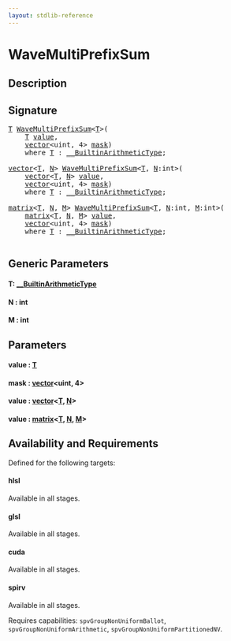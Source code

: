 ```yaml
---
layout: stdlib-reference
---
```


# WaveMultiPrefixSum

## Description





## Signature 

<pre>
<a href="wavemultiprefixsum-049f.html#typeparam-T" class="code_type">T</a> <a href="wavemultiprefixsum-049f.html">WaveMultiPrefixSum</a>&lt;<a href="wavemultiprefixsum-049f.html#typeparam-T" class="code_type">T</a>&gt;(
    <a href="wavemultiprefixsum-049f.html#typeparam-T" class="code_type">T</a> <a href="wavemultiprefixsum-049f.html#decl-value" class="code_param">value</a>,
    <a href="../types/vector/index.html" class="code_type">vector</a>&lt;<span class="code_keyword">uint</span>, 4&gt; <a href="wavemultiprefixsum-049f.html#decl-mask" class="code_param">mask</a>)
    <span class='code_keyword'>where</span> <a href="wavemultiprefixsum-049f.html#typeparam-T" class="code_type">T</a> : <a href="../interfaces/0_builtinarithmetictype-029j/index.html" class="code_type">__BuiltinArithmeticType</a>;

<a href="../types/vector/index.html" class="code_type">vector</a>&lt;<a href="wavemultiprefixsum-049f.html#typeparam-T" class="code_type">T</a>, <a href="wavemultiprefixsum-049f.html#decl-N" class="code_var">N</a>&gt; <a href="wavemultiprefixsum-049f.html">WaveMultiPrefixSum</a>&lt;<a href="wavemultiprefixsum-049f.html#typeparam-T" class="code_type">T</a>, <a href="wavemultiprefixsum-049f.html#decl-N" class="code_var">N</a>:<span class="code_keyword">int</span>&gt;(
    <a href="../types/vector/index.html" class="code_type">vector</a>&lt;<a href="wavemultiprefixsum-049f.html#typeparam-T" class="code_type">T</a>, <a href="wavemultiprefixsum-049f.html#decl-N" class="code_var">N</a>&gt; <a href="wavemultiprefixsum-049f.html#decl-value" class="code_param">value</a>,
    <a href="../types/vector/index.html" class="code_type">vector</a>&lt;<span class="code_keyword">uint</span>, 4&gt; <a href="wavemultiprefixsum-049f.html#decl-mask" class="code_param">mask</a>)
    <span class='code_keyword'>where</span> <a href="wavemultiprefixsum-049f.html#typeparam-T" class="code_type">T</a> : <a href="../interfaces/0_builtinarithmetictype-029j/index.html" class="code_type">__BuiltinArithmeticType</a>;

<a href="../types/matrix/index.html" class="code_type">matrix</a>&lt;<a href="wavemultiprefixsum-049f.html#typeparam-T" class="code_type">T</a>, <a href="wavemultiprefixsum-049f.html#decl-N" class="code_var">N</a>, <a href="wavemultiprefixsum-049f.html#decl-M" class="code_var">M</a>&gt; <a href="wavemultiprefixsum-049f.html">WaveMultiPrefixSum</a>&lt;<a href="wavemultiprefixsum-049f.html#typeparam-T" class="code_type">T</a>, <a href="wavemultiprefixsum-049f.html#decl-N" class="code_var">N</a>:<span class="code_keyword">int</span>, <a href="wavemultiprefixsum-049f.html#decl-M" class="code_var">M</a>:<span class="code_keyword">int</span>&gt;(
    <a href="../types/matrix/index.html" class="code_type">matrix</a>&lt;<a href="wavemultiprefixsum-049f.html#typeparam-T" class="code_type">T</a>, <a href="wavemultiprefixsum-049f.html#decl-N" class="code_var">N</a>, <a href="wavemultiprefixsum-049f.html#decl-M" class="code_var">M</a>&gt; <a href="wavemultiprefixsum-049f.html#decl-value" class="code_param">value</a>,
    <a href="../types/vector/index.html" class="code_type">vector</a>&lt;<span class="code_keyword">uint</span>, 4&gt; <a href="wavemultiprefixsum-049f.html#decl-mask" class="code_param">mask</a>)
    <span class='code_keyword'>where</span> <a href="wavemultiprefixsum-049f.html#typeparam-T" class="code_type">T</a> : <a href="../interfaces/0_builtinarithmetictype-029j/index.html" class="code_type">__BuiltinArithmeticType</a>;

</pre>

## Generic Parameters

####  <a id="typeparam-T"></a>T: [\_\_BuiltinArithmeticType](../interfaces/0_builtinarithmetictype-029j/index.html)
####  <a id="decl-N"></a>N  : int
####  <a id="decl-M"></a>M  : int

## Parameters

####  <a id="decl-value"></a>value  : [T](wavemultiprefixsum-049f.html#typeparam-T)
####  <a id="decl-mask"></a>mask  : [vector](../types/vector/index.html)\<uint, 4\>
####  <a id="decl-value"></a>value  : [vector](../types/vector/index.html)\<[T](../types/vector/index.html#typeparam-T), [N](../types/vector/index.html#decl-N)\>
####  <a id="decl-value"></a>value  : [matrix](../types/matrix/index.html)\<[T](../types/matrix/t-0.html), [N](../types/matrix/index.html#decl-N), [M](../types/matrix/index.html#decl-M)\>

## Availability and Requirements

Defined for the following targets:

#### hlsl
Available in all stages.

#### glsl
Available in all stages.

#### cuda
Available in all stages.

#### spirv
Available in all stages.

Requires capabilities: `spvGroupNonUniformBallot`, `spvGroupNonUniformArithmetic`, `spvGroupNonUniformPartitionedNV`.


